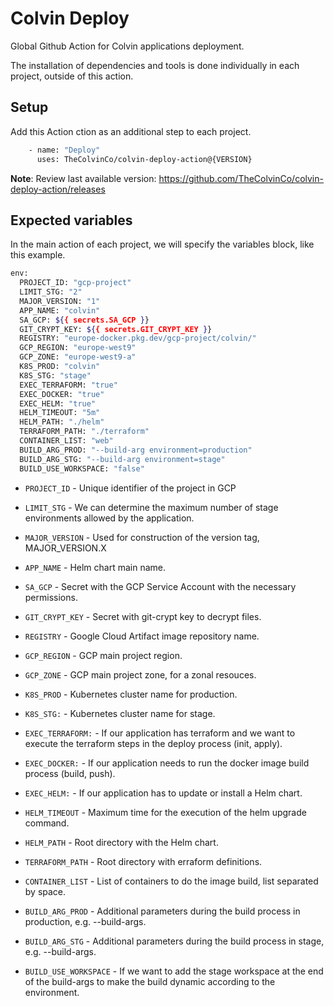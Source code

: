 # Colvin Deploy

Global Github Action for Colvin applications deployment.

The installation of dependencies and tools is done individually in each project, outside of this action.

## Setup

Add this Action ction as an additional step to each project.

```sh
    - name: "Deploy"
      uses: TheColvinCo/colvin-deploy-action@{VERSION}
```

**Note**: Review last available version: https://github.com/TheColvinCo/colvin-deploy-action/releases

## Expected variables

In the main action of each project, we will specify the variables block, like this example.

```sh
env:
  PROJECT_ID: "gcp-project"
  LIMIT_STG: "2"
  MAJOR_VERSION: "1"
  APP_NAME: "colvin"
  SA_GCP: ${{ secrets.SA_GCP }}
  GIT_CRYPT_KEY: ${{ secrets.GIT_CRYPT_KEY }}
  REGISTRY: "europe-docker.pkg.dev/gcp-project/colvin/"
  GCP_REGION: "europe-west9"
  GCP_ZONE: "europe-west9-a"
  K8S_PROD: "colvin"
  K8S_STG: "stage"
  EXEC_TERRAFORM: "true"
  EXEC_DOCKER: "true"
  EXEC_HELM: "true"
  HELM_TIMEOUT: "5m"
  HELM_PATH: "./helm"
  TERRAFORM_PATH: "./terraform"
  CONTAINER_LIST: "web"
  BUILD_ARG_PROD: "--build-arg environment=production"
  BUILD_ARG_STG: "--build-arg environment=stage"
  BUILD_USE_WORKSPACE: "false"
```


- `PROJECT_ID` - Unique identifier of the project in GCP

- `LIMIT_STG` - We can determine the maximum number of stage environments allowed by the application.

- `MAJOR_VERSION` - Used for construction of the version tag, MAJOR_VERSION.X

- `APP_NAME` - Helm chart main name.

- `SA_GCP` - Secret with the GCP Service Account with the necessary permissions.

- `GIT_CRYPT_KEY` - Secret with git-crypt key to decrypt files.

- `REGISTRY` - Google Cloud Artifact image repository name.

- `GCP_REGION` - GCP main project region.

- `GCP_ZONE` - GCP main project zone, for a zonal resouces.

- `K8S_PROD` - Kubernetes cluster name for production.

- `K8S_STG:` - Kubernetes cluster name for stage.

- `EXEC_TERRAFORM:` - If our application has terraform and we want to execute the terraform steps in the deploy process (init, apply).

- `EXEC_DOCKER:` - If our application needs to run the docker image build process (build, push).

- `EXEC_HELM:` - If our application has to update or install a Helm chart.

- `HELM_TIMEOUT` - Maximum time for the execution of the helm upgrade command.

- `HELM_PATH` - Root directory with the Helm chart.

- `TERRAFORM_PATH` - Root directory with erraform definitions.

- `CONTAINER_LIST` - List of containers to do the image build, list separated by space.

- `BUILD_ARG_PROD` - Additional parameters during the build process in production, e.g. --build-args.

- `BUILD_ARG_STG` - Additional parameters during the build process in stage, e.g. --build-args.

- `BUILD_USE_WORKSPACE` - If we want to add the stage workspace at the end of the build-args to make the build dynamic according to the environment.

